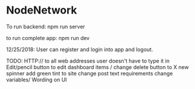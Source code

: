 # NodeNetwork

To run backend:
npm run server

to run complete app:
npm run dev

12/25/2018:
User can register and login into app and logout.

TODO:
HTTP:// to all web addresses user doesn't have to type it in
Edit/pencil button to edit dashboard items / change delete button to X
new spinner
add green tint to site
change post text requirements
change variables/ Wording on UI
